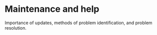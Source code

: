 # Maintenance and help 

Importance of updates, methods of problem identification, and problem resolution.  